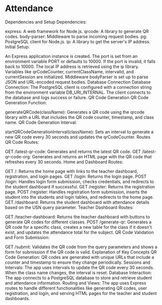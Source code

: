 # Attendance
Dependencies and Setup
Dependencies:

express: A web framework for Node.js.
qrcode: A library to generate QR codes.
body-parser: Middleware to parse incoming request bodies.
pg: PostgreSQL client for Node.js.
ip: A library to get the server's IP address.
Initial Setup:

An Express application instance is created.
The port is set from an environment variable PORT or defaults to 10000. If the port is invalid, it falls back to 10000.
The local IP address is retrieved using the ip library.
Variables like qrCodeCounter, currentClassName, intervalId, and currentSession are initialized.
Middleware bodyParser is set up to parse JSON and URL-encoded request bodies.
Database Connection
Database Connection:
The PostgreSQL client is configured with a connection string from the environment variable DB_URI_INTERNAL.
The client connects to the database and logs success or failure.
QR Code Generation
QR Code Generation Function:

generateQRCode(className): Generates a QR code using the qrcode library with a URL that includes the QR code counter, timestamp, and class name.
QR Code Generation Interval:

startQRCodeGenerationInterval(className): Sets an interval to generate a new QR code every 30 seconds and updates the qrCodeCounter.
Routes
QR Code Routes:

GET /latest-qr-code: Generates and returns the latest QR code.
GET /latest-qr-code-org: Generates and returns an HTML page with the QR code that refreshes every 30 seconds.
Home and Dashboard Routes:

GET /: Returns the home page with links to the teacher dashboard, registration, and login pages.
GET /login: Returns the login page.
POST /login: Handles login form submission, checks credentials, and redirects to the student dashboard if successful.
GET /register: Returns the registration page.
POST /register: Handles registration form submission, inserts the student into the students and login tables, and redirects to the home page.
GET /dashboard: Returns the student dashboard with attendance details based on the USN query parameter.
Teacher Dashboard Routes:

GET /teacher-dashboard: Returns the teacher dashboard with buttons to generate QR codes for different classes.
POST /generate-qr: Generates a QR code for a specific class, creates a new table for the class if it doesn't exist, and updates the attendance total for the subject.
QR Code Validation and Form Submission:

GET /submit: Validates the QR code from the query parameters and shows a form for submission if the QR code is valid.
Explanation of Key Concepts
QR Code Generation: QR codes are generated with unique URLs that include a counter and timestamp to ensure they change periodically.
Sessions and Intervals: The app uses intervals to update the QR code every 30 seconds. When the class name changes, the interval is reset.
Database Interaction: The app connects to a PostgreSQL database to store and retrieve student and attendance information.
Routing and Views: The app uses Express routes to handle different functionalities like generating QR codes, user registration, and login, and serving HTML pages for the teacher and student dashboards.
